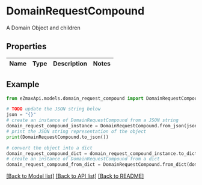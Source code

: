 # DomainRequestCompound

A Domain Object and children

## Properties

Name | Type | Description | Notes
------------ | ------------- | ------------- | -------------

## Example

```python
from eZmaxApi.models.domain_request_compound import DomainRequestCompound

# TODO update the JSON string below
json = "{}"
# create an instance of DomainRequestCompound from a JSON string
domain_request_compound_instance = DomainRequestCompound.from_json(json)
# print the JSON string representation of the object
print(DomainRequestCompound.to_json())

# convert the object into a dict
domain_request_compound_dict = domain_request_compound_instance.to_dict()
# create an instance of DomainRequestCompound from a dict
domain_request_compound_from_dict = DomainRequestCompound.from_dict(domain_request_compound_dict)
```
[[Back to Model list]](../README.md#documentation-for-models) [[Back to API list]](../README.md#documentation-for-api-endpoints) [[Back to README]](../README.md)


